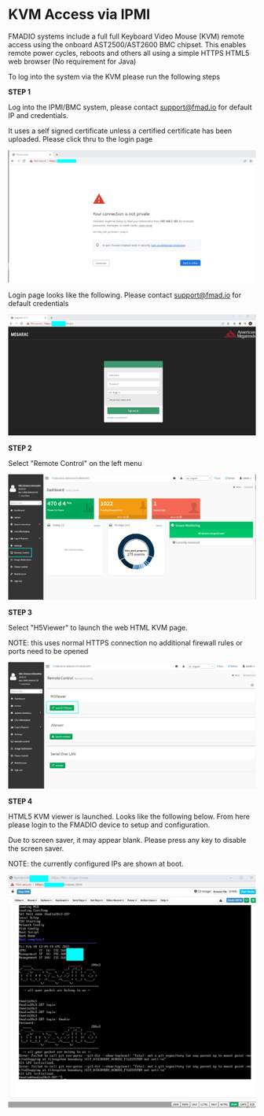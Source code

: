 # KVM Access via IPMI

FMADIO systems include a full full Keyboard Video Mouse (KVM) remote access using the onboard AST2500/AST2600 BMC chipset. This enables remote power cycles, reboots and others all using a simple HTTPS HTML5 web browser (No requirement for Java)

To log into the system via the KVM please run the following steps

**STEP 1**

Log into the IPMI/BMC system, please contact support@fmad.io for default IP and credentials.

It uses a self signed certificate unless a certified certificate has been uploaded. Please click thru to the login page

![Self Signed Certificate](<../.gitbook/assets/image (118).png>)

Login page looks like the following. Please contact support@fmad.io for default credentials

![IPMI BMC Login page](<../.gitbook/assets/image (123).png>)

**STEP 2**

Select "Remote Control" on the left menu

![FMADIO IPMI Remote Control](<../.gitbook/assets/image (130).png>)

**STEP 3**

Select "H5Viewer" to launch the web HTML KVM page.&#x20;

NOTE: this uses normal HTTPS connection no additional firewall rules or ports need to be opened

![FMADIO HTML5 KVM](<../.gitbook/assets/image (125).png>)

**STEP 4**

HTML5 KVM viewer is launched. Looks like the following below. From here please login to the FMADIO device to setup and configuration.

Due to screen saver, it may appear blank. Please press any key to disable the screen saver.

NOTE: the currently configured IPs are shown at boot.

![](<../.gitbook/assets/image (121).png>)

